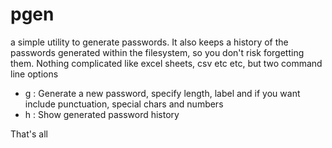 # pgen

a simple utility to generate passwords.
It also keeps a history of the passwords generated within the filesystem, so you don't risk forgetting them.
Nothing complicated like excel sheets, csv etc etc, but two command line options

- g : Generate a new password, specify length, label and if you want include punctuation, special chars and numbers
- h : Show generated password history

That's all
